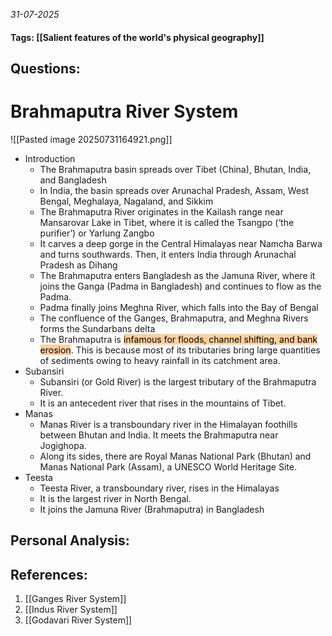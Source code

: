 *31-07-2025*
#### Tags: [[Salient features of the world's physical geography]]


## Questions:



# Brahmaputra River System

![[Pasted image 20250731164921.png]]

- Introduction
	- The Brahmaputra basin spreads over Tibet (China), Bhutan, India, and Bangladesh
	- In India, the basin spreads over Arunachal Pradesh, Assam, West Bengal, Meghalaya, Nagaland, and Sikkim
	- The Brahmaputra River originates in the Kailash range near Mansarovar Lake in Tibet, where it is called the Tsangpo (‘the purifier’) or Yarlung Zangbo
	- It carves a deep gorge in the Central Himalayas near Namcha Barwa and turns southwards. Then, it enters India through Arunachal Pradesh as Dihang
	- The Brahmaputra enters Bangladesh as the Jamuna River, where it joins the Ganga (Padma in Bangladesh) and continues to flow as the Padma.
	- Padma finally joins Meghna River, which falls into the Bay of Bengal
	- The confluence of the Ganges, Brahmaputra, and Meghna Rivers forms the Sundarbans delta
	- The Brahmaputra is <mark style="background: #FFB86CA6;">infamous for floods, channel shifting, and bank erosion</mark>. This is because most of its tributaries bring large quantities of sediments owing to heavy rainfall in its catchment area.
- Subansiri
	- Subansiri (or Gold River) is the largest tributary of the Brahmaputra River.
	- It is an antecedent river that rises in the mountains of Tibet.
- Manas
	- Manas River is a transboundary river in the Himalayan foothills between Bhutan and India. It meets the Brahmaputra near Jogighopa.
	- Along its sides, there are Royal Manas National Park (Bhutan) and Manas National Park (Assam), a UNESCO World Heritage Site.
- Teesta
	- Teesta River, a transboundary river, rises in the Himalayas
	- It is the largest river in North Bengal.
	- It joins the Jamuna River (Brahmaputra) in Bangladesh




## Personal Analysis:


## References:

1. [[Ganges River System]]
2. [[Indus River System]]
3. [[Godavari River System]]